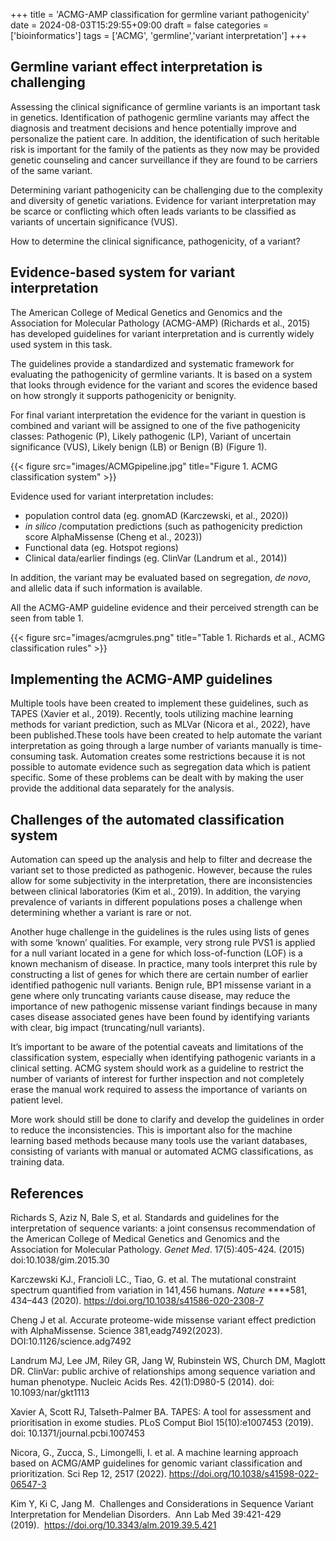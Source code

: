 +++
title = 'ACMG-AMP classification for germline variant pathogenicity'
date = 2024-08-03T15:29:55+09:00
draft = false
categories = ['bioinformatics']
tags = ['ACMG', 'germline','variant interpretation']
+++

## Germline variant effect interpretation is challenging

Assessing the clinical significance of germline variants is an important task in genetics. Identification of pathogenic germline variants may affect the diagnosis and treatment decisions and hence potentially improve and personalize the patient care. In addition, the identification of such heritable risk is important for the family of the patients as they now may be provided genetic counseling and cancer surveillance if they are found to be carriers of the same variant.

Determining variant pathogenicity can be challenging due to the complexity and diversity of genetic variations. Evidence for variant interpretation may be scarce or conflicting which often leads variants to be classified as variants of uncertain significance (VUS).

How to determine the clinical significance, pathogenicity, of a variant?

## Evidence-based system for variant interpretation

The American College of Medical Genetics and Genomics and the Association for Molecular Pathology (ACMG-AMP) (Richards et al., 2015) has developed guidelines for variant interpretation and is currently widely used system in this task. 

The guidelines provide a standardized and systematic framework for evaluating the pathogenicity of germline variants. It is based on a system that looks through evidence for the variant and scores the evidence based on how strongly it supports pathogenicity or benignity. 

For final variant interpretation the evidence for the variant in question is combined and variant will be assigned to one of the five pathogenicity classes: Pathogenic (P), Likely pathogenic (LP), Variant of uncertain significance (VUS), Likely benign (LB) or Benign (B) (Figure 1). 

{{< figure src="images/ACMGpipeline.jpg" title="Figure 1. ACMG classification system" >}}

Evidence used for variant interpretation includes:

- population control data (eg. gnomAD (Karczewski, et al., 2020))
- *in silico* /computation predictions (such as pathogenicity prediction score AlphaMissense (Cheng et al., 2023))
- Functional data (eg. Hotspot regions)
- Clinical data/earlier findings (eg. ClinVar (Landrum et al., 2014))

In addition, the variant may be evaluated based on segregation, *de novo*, and allelic data if such information is available. 

All the ACMG-AMP guideline evidence and their perceived strength can be seen from table 1. 


{{< figure src="images/acmgrules.png" title="Table 1. Richards et al., ACMG classification rules" >}}


## Implementing the ACMG-AMP guidelines

Multiple tools have been created to implement these guidelines, such as TAPES (Xavier et al., 2019). Recently, tools utilizing machine learning methods for variant prediction, such as MLVar (Nicora et al., 2022), have been published.These tools have been created to help automate the variant interpretation as going through a large number of variants manually is time-consuming task. Automation creates some restrictions because it is not possible to automate evidence such as segregation data which is patient specific. Some of these problems can be dealt with by making the user provide the additional data separately for the analysis. 

## Challenges of the automated classification system

Automation can speed up the analysis and help to filter and decrease the variant set to those predicted as pathogenic. However, because the rules allow for some subjectivity in the interpretation, there are inconsistencies  between clinical laboratories (Kim et al., 2019). In addition, the varying prevalence of variants in different populations poses a challenge when determining whether a variant is rare or not. 

Another huge challenge in the guidelines is the rules using lists of genes with some ‘known’ qualities. For example, very strong rule PVS1 is applied for a null variant located in a gene for which loss-of-function (LOF) is a known mechanism of disease. In practice, many tools interpret this rule by constructing a list of genes for which there are certain number of earlier identified pathogenic null variants. Benign rule, BP1 missense variant in a gene where only truncating variants cause disease, may reduce the importance of new pathogenic missense variant findings because in many cases disease associated genes have been found by identifying variants with clear, big impact (truncating/null variants). 

It’s important to be aware of the potential caveats and limitations of the classification system, especially when identifying pathogenic variants in a clinical setting. ACMG system should work as a guideline to restrict the number of variants of interest for further inspection and not completely erase the manual work required to assess the importance of variants on patient level.

More work should still be done to clarify and develop the guidelines in order to reduce the inconsistencies.  This is important also for the machine learning based methods because many tools use the variant databases, consisting of variants with manual or automated ACMG classifications, as training data. 

## References

Richards S, Aziz N, Bale S, et al. Standards and guidelines for the interpretation of sequence variants: a joint consensus recommendation of the American College of Medical Genetics and Genomics and the Association for Molecular Pathology. *Genet Med*. 17(5):405-424. (2015) doi:10.1038/gim.2015.30

Karczewski KJ., Francioli LC., Tiao, G. et al. The mutational constraint spectrum quantified from variation in 141,456 humans. *Nature* ****581, 434–443 (2020). https://doi.org/10.1038/s41586-020-2308-7

Cheng J et al. Accurate proteome-wide missense variant effect prediction with AlphaMissense. Science 381,eadg7492(2023). DOI:10.1126/science.adg7492

Landrum MJ, Lee JM, Riley GR, Jang W, Rubinstein WS, Church DM, Maglott DR. ClinVar: public archive of relationships among sequence variation and human phenotype. Nucleic Acids Res. 42(1):D980-5 (2014). doi: 10.1093/nar/gkt1113

Xavier A, Scott RJ, Talseth-Palmer BA. TAPES: A tool for assessment and prioritisation in exome studies. PLoS Comput Biol 15(10):e1007453 (2019). doi: 10.1371/journal.pcbi.1007453

Nicora, G., Zucca, S., Limongelli, I. et al. A machine learning approach based on ACMG/AMP guidelines for genomic variant classification and prioritization. Sci Rep 12, 2517 (2022). https://doi.org/10.1038/s41598-022-06547-3

Kim Y, Ki C, Jang M.  Challenges and Considerations in Sequence Variant Interpretation for Mendelian Disorders.  Ann Lab Med 39:421-429 (2019).  https://doi.org/10.3343/alm.2019.39.5.421
